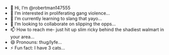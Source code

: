 - 👋 Hi, I’m @robertman147555
- 👀 I’m interested in proliferating gang violence...
- 🌱 I’m currently learning to slang that yayo...
- 💞️ I’m looking to collaborate on slipping the opps...
- 📫 How to reach me- just hit up slim ricky behind the shadiest walmart in your area...
- 😄 Pronouns: thug/lyfe...
- ⚡ Fun fact: I have 3 cats...

<!---
robertman147555/robertman147555 is a ✨ special ✨ repository because its `README.md` (this file) appears on your GitHub profile.
You can click the Preview link to take a look at your changes.
--->
